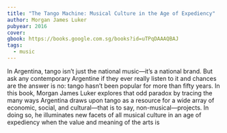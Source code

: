```yaml
---
title: "The Tango Machine: Musical Culture in the Age of Expediency"
author: Morgan James Luker
pubyear: 2016
cover:
gbook: https://books.google.com.sg/books?id=uTPqDAAAQBAJ
tags:
  - music
---
```


In Argentina, tango isn’t just the national music—it’s a national brand. But ask any contemporary Argentine if they ever really listen to it and chances are the answer is no: tango hasn’t been popular for more than fifty years. In this book, Morgan James Luker explores that odd paradox by tracing the many ways Argentina draws upon tango as a resource for a wide array of economic, social, and cultural—that is to say, non-musical—projects. In doing so, he illuminates new facets of all musical culture in an age of expediency when the value and meaning of the arts is